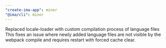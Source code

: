 ```yaml
---
"create-ima-app": minor
"@ima/cli": minor
---
```


Replaced locale-loader with custom compilation process of language files
This fixes an issue where newly added language files are not visible by the webpack compile and requires restart with forced cache clear.
